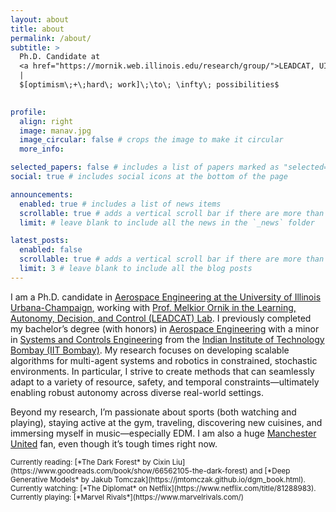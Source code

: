 ```yaml
---
layout: about
title: about
permalink: /about/
subtitle: >
  Ph.D. Candidate at 
  <a href="https://mornik.web.illinois.edu/research/group/">LEADCAT, UIUC</a>
  |
  $[optimism\;+\;hard\; work]\;\to\; \infty\; possibilities$
  

profile:
  align: right
  image: manav.jpg
  image_circular: false # crops the image to make it circular
  more_info:

selected_papers: false # includes a list of papers marked as "selected={true}"
social: true # includes social icons at the bottom of the page

announcements:
  enabled: true # includes a list of news items
  scrollable: true # adds a vertical scroll bar if there are more than 3 news items
  limit: # leave blank to include all the news in the `_news` folder

latest_posts:
  enabled: false
  scrollable: true # adds a vertical scroll bar if there are more than 3 new posts items
  limit: 3 # leave blank to include all the blog posts
---
```


I am a Ph.D. candidate in [Aerospace Engineering at the University of Illinois Urbana-Champaign](https://aerospace.illinois.edu/), working with [Prof. Melkior Ornik in the Learning, Autonomy, Decision, and Control (LEADCAT) Lab](https://mornik.web.illinois.edu/research/group/). I previously completed my bachelor’s degree (with honors) in [Aerospace Engineering](https://www.aero.iitb.ac.in/home/) with a minor in [Systems and Controls Engineering](https://www.sc.iitb.ac.in/) from the [Indian Institute of Technology Bombay (IIT Bombay)](http://www.iitb.ac.in/). My research focuses on developing scalable algorithms for multi-agent systems and robotics in constrained, stochastic environments. In particular, I strive to create methods that can seamlessly adapt to a variety of resource, safety, and temporal constraints—ultimately enabling robust autonomy across diverse real-world settings.

Beyond my research, I’m passionate about sports (both watching and playing), staying active at the gym, traveling, discovering new cuisines, and immersing myself in music—especially EDM. I am also a huge [Manchester United](https://www.manutd.com/) fan, even though it’s tough times right now.

<sub>
Currently reading: [*The Dark Forest* by Cixin Liu](https://www.goodreads.com/book/show/66562105-the-dark-forest) and [*Deep Generative Models* by Jakub Tomczak](https://jmtomczak.github.io/dgm_book.html).  
Currently watching: [*The Diplomat* on Netflix](https://www.netflix.com/title/81288983).  
Currently playing: [*Marvel Rivals*](https://www.marvelrivals.com/)
</sub>
